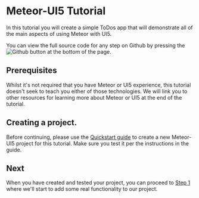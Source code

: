 # Meteor-UI5 Tutorial
In this tutorial you will create a simple ToDos app that will demonstrate all of the main aspects of using Meteor with UI5.

You can view the full source code for any step on Github by pressing the ![Github](art/icons/GitHub-Mark-32px.png) button at the bottom of the page.

## Prerequisites
Whilst it's not required that you have Meteor or UI5 experience, this tutorial doesn't seek to teach you either of those technologies.  We will link you to other resources for learning more about Meteor or UI5 at the end of the tutorial.

## Creating a project.
Before continuing, please use the [Quickstart guide](/#/docs/quickstart) to create a new Meteor-UI5 project for this tutorial.  Make sure you test it per the instructions in the guide.

## Next
When you have created and tested your project, you can proceed to [Step 1](/#/tutorial/mongo/step/01) where we'll start to add some real functionality to our project.
